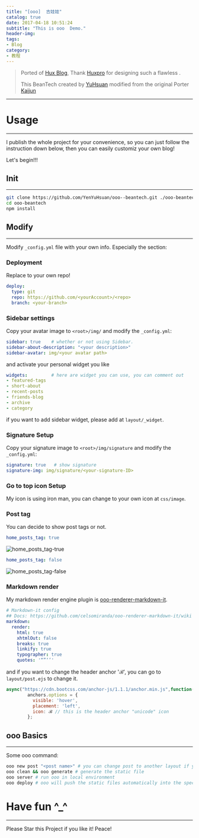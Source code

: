 ```yaml
---
title: "[ooo]  吉娃娃"
catalog: true
date: 2017-04-18 10:51:24
subtitle: "This is ooo  Demo."
header-img: 
tags:
- Blog
category:
- 教程
---
```


> Ported  of [Hux Blog](https://github.com/Huxpro/huxpro.github.io), Thank [Huxpro](https://github.com/Huxpro) for designing such a flawless .
> 
> This BeanTech  created by [YuHsuan](http://beantech.org) modified from the original Porter [Kaijun](http://kaijun.rocks/ooo--huxblog/)

---

# Usage
---
I publish the whole project for your convenience, so you can just follow the instruction down below, then you can easily customiz your own blog!

Let's begin!!!

## Init
---
```bash
git clone https://github.com/YenYuHsuan/ooo--beantech.git ./ooo-beantech
cd ooo-beantech
npm install
```

## Modify
---
Modify `_config.yml` file with your own info.
Especially the section:
### Deployment
Replace to your own repo!
```yml
deploy:
  type: git
  repo: https://github.com/<yourAccount>/<repo>
  branch: <your-branch>
```

### Sidebar settings
Copy your avatar image to `<root>/img/` and modify the `_config.yml`:
```yml
sidebar: true    # whether or not using Sidebar.
sidebar-about-description: "<your description>"
sidebar-avatar: img/<your avatar path>
```
and activate your personal widget you like
```yml
widgets:         # here are widget you can use, you can comment out
- featured-tags
- short-about
- recent-posts
- friends-blog
- archive
- category
```
if you want to add sidebar widget, please add at `layout/_widget`.
### Signature Setup
Copy your signature image to `<root>/img/signature` and modify the `_config.yml`:
```yml
signature: true   # show signature
signature-img: img/signature/<your-signature-ID>
```
### Go to top icon Setup
My icon is using iron man, you can change to your own icon at `css/image`.

### Post tag
You can decide to show post tags or not.
```yml
home_posts_tag: true
```
![home_posts_tag-true](home_posts_tag-true.png)
```yml
home_posts_tag: false
```
![home_posts_tag-false](home_posts_tag-false.png)

### Markdown render
My markdown render engine plugin is [ooo-renderer-markdown-it](https://github.com/celsomiranda/ooo-renderer-markdown-it).
```yml
# Markdown-it config
## Docs: https://github.com/celsomiranda/ooo-renderer-markdown-it/wiki
markdown:
  render:
    html: true
    xhtmlOut: false
    breaks: true
    linkify: true
    typographer: true
    quotes: '“”‘’'
```
and if you want to change the header anchor 'ℬ', you can go to `layout/post.ejs` to change it.
```javascript
async("https://cdn.bootcss.com/anchor-js/1.1.1/anchor.min.js",function(){
        anchors.options = {
          visible: 'hover',
          placement: 'left',
          icon: ℬ // this is the header anchor "unicode" icon
        };
```

## ooo Basics
---
Some ooo command:
```bash
ooo new post "<post name>" # you can change post to another layout if you want
ooo clean && ooo generate # generate the static file
ooo server # run ooo in local environment
ooo deploy # ooo will push the static files automatically into the specific branch(gh-pages) of your repo!
```

# Have fun ^_^ 
---


Please Star this Project if you like it! 
Peace!
